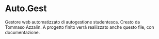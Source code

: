 # Auto.Gest
Gestore web automatizzato di autogestione studentesca.
Creato da Tommaso Azzalin.
A progetto finito verrà realiizzato anche questo file, con documentazione.
